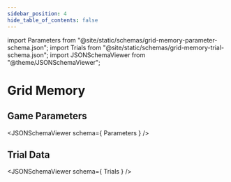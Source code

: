 ```yaml
---
sidebar_position: 4
hide_table_of_contents: false
---
```


import Parameters from "@site/static/schemas/grid-memory-parameter-schema.json";
import Trials from "@site/static/schemas/grid-memory-trial-schema.json";
import JSONSchemaViewer from "@theme/JSONSchemaViewer";

# Grid Memory

## Game Parameters

<JSONSchemaViewer schema={ Parameters } />

## Trial Data

<JSONSchemaViewer schema={ Trials } />